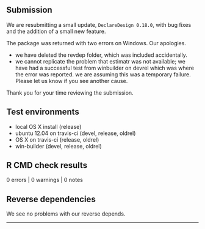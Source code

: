 ## Submission

We are resubmitting a small update, `DeclareDesign 0.18.0`, with bug fixes
and the addition of a small new feature. 

The package was returned with two errors on Windows. Our apologies.
- we have deleted the revdep folder, which was included accidentally.
- we cannot replicate the problem that estimatr was not available; we have had
a successful test from winbuilder on devrel which was where the error was reported.
we are assuming this was a temporary failure. Please let us know if you see 
another cause.

Thank you for your time reviewing the submission.

## Test environments
* local OS X install (release)
* ubuntu 12.04 on travis-ci (devel, release, oldrel)
* OS X on travis-ci (release, oldrel)
* win-builder (devel, release, oldrel)

## R CMD check results

0 errors | 0 warnings | 0 notes

## Reverse dependencies

We see no problems with our reverse depends.

---
  